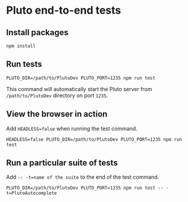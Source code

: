# Pluto end-to-end tests

## Install packages

`npm install`

## Run tests

`PLUTO_DIR=/path/to/PlutoDev PLUTO_PORT=1235 npm run test`

This command will automatically start the Pluto server from `/path/to/PlutoDev` directory on port `1235`.

## View the browser in action

Add `HEADLESS=false` when running the test command.

`HEADLESS=false PLUTO_DIR=/path/to/PlutoDev PLUTO_PORT=1235 npm run test`

## Run a particular suite of tests

Add `-- -t=name of the suite` to the end of the test command.

`PLUTO_DIR=/path/to/PlutoDev PLUTO_PORT=1235 npm run test -- -t=PlutoAutocomplete`
